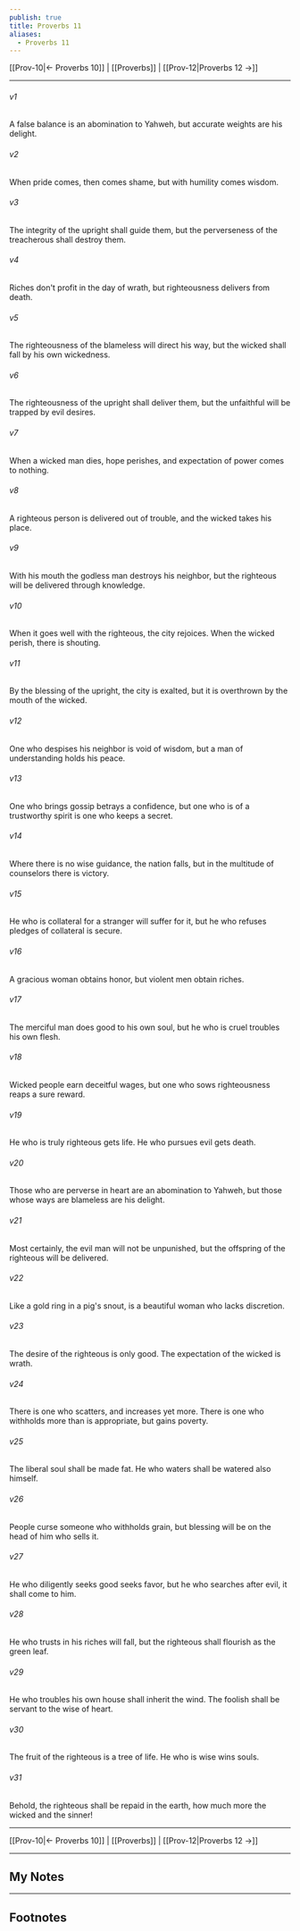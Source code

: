```yaml
---
publish: true
title: Proverbs 11
aliases:
  - Proverbs 11
---
```


[[Prov-10|← Proverbs 10]] | [[Proverbs]] | [[Prov-12|Proverbs 12 →]]
***



###### v1 
A false balance is an abomination to Yahweh, but accurate weights are his delight. 

###### v2 
When pride comes, then comes shame, but with humility comes wisdom. 

###### v3 
The integrity of the upright shall guide them, but the perverseness of the treacherous shall destroy them. 

###### v4 
Riches don't profit in the day of wrath, but righteousness delivers from death. 

###### v5 
The righteousness of the blameless will direct his way, but the wicked shall fall by his own wickedness. 

###### v6 
The righteousness of the upright shall deliver them, but the unfaithful will be trapped by evil desires. 

###### v7 
When a wicked man dies, hope perishes, and expectation of power comes to nothing. 

###### v8 
A righteous person is delivered out of trouble, and the wicked takes his place. 

###### v9 
With his mouth the godless man destroys his neighbor, but the righteous will be delivered through knowledge. 

###### v10 
When it goes well with the righteous, the city rejoices. When the wicked perish, there is shouting. 

###### v11 
By the blessing of the upright, the city is exalted, but it is overthrown by the mouth of the wicked. 

###### v12 
One who despises his neighbor is void of wisdom, but a man of understanding holds his peace. 

###### v13 
One who brings gossip betrays a confidence, but one who is of a trustworthy spirit is one who keeps a secret. 

###### v14 
Where there is no wise guidance, the nation falls, but in the multitude of counselors there is victory. 

###### v15 
He who is collateral for a stranger will suffer for it, but he who refuses pledges of collateral is secure. 

###### v16 
A gracious woman obtains honor, but violent men obtain riches. 

###### v17 
The merciful man does good to his own soul, but he who is cruel troubles his own flesh. 

###### v18 
Wicked people earn deceitful wages, but one who sows righteousness reaps a sure reward. 

###### v19 
He who is truly righteous gets life. He who pursues evil gets death. 

###### v20 
Those who are perverse in heart are an abomination to Yahweh, but those whose ways are blameless are his delight. 

###### v21 
Most certainly, the evil man will not be unpunished, but the offspring of the righteous will be delivered. 

###### v22 
Like a gold ring in a pig's snout, is a beautiful woman who lacks discretion. 

###### v23 
The desire of the righteous is only good. The expectation of the wicked is wrath. 

###### v24 
There is one who scatters, and increases yet more. There is one who withholds more than is appropriate, but gains poverty. 

###### v25 
The liberal soul shall be made fat. He who waters shall be watered also himself. 

###### v26 
People curse someone who withholds grain, but blessing will be on the head of him who sells it. 

###### v27 
He who diligently seeks good seeks favor, but he who searches after evil, it shall come to him. 

###### v28 
He who trusts in his riches will fall, but the righteous shall flourish as the green leaf. 

###### v29 
He who troubles his own house shall inherit the wind. The foolish shall be servant to the wise of heart. 

###### v30 
The fruit of the righteous is a tree of life. He who is wise wins souls. 

###### v31 
Behold, the righteous shall be repaid in the earth, how much more the wicked and the sinner!

***
[[Prov-10|← Proverbs 10]] | [[Proverbs]] | [[Prov-12|Proverbs 12 →]]

---
## My Notes

---
## Footnotes